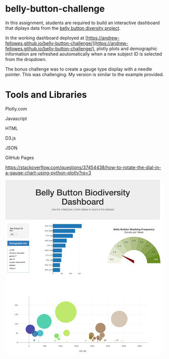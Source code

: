 # belly-button-challenge

In this assignment, students are required to build an interactive dashboard that diplays data from the [belly button diversity project](http://robdunnlab.com/projects/belly-button-biodiversity/).

In the working dashboard deployed at [https://andrew-fellowes.github.io/belly-button-challenge/](https://andrew-fellowes.github.io/belly-button-challenge/), plotly plots and demographic information are refreshed aoutomatically when a new subject ID is selected from the dropdown.

The bonus challenge was to create a gauge type display with a needle pointer. This was challenging. My version is similar to the example provided.

# Tools and Libraries
Plotly.com

Javascript

HTML

D3.js

JSON

GitHub Pages

https://stackoverflow.com/questions/37454438/how-to-rotate-the-dial-in-a-gauge-chart-using-python-plotly?rq=3

![screengrab](screengrab.png)